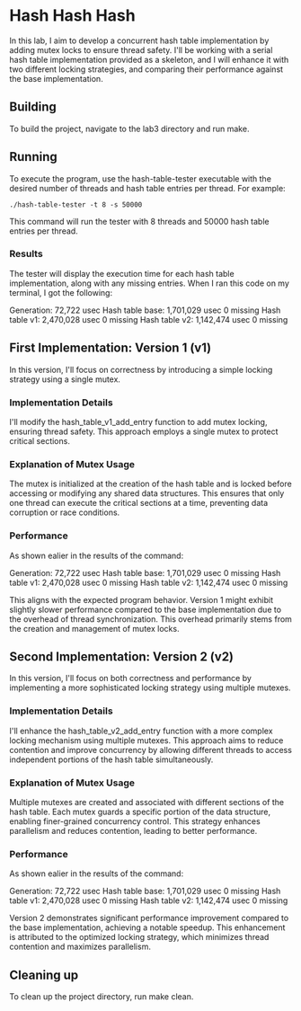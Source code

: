 # Hash Hash Hash

In this lab, I aim to develop a concurrent hash table implementation by adding mutex locks to ensure thread safety. I'll be working with a serial hash table implementation provided as a skeleton, and I will enhance it with two different locking strategies, and comparing their performance against the base implementation.

## Building

To build the project, navigate to the lab3 directory and run make.

## Running

To execute the program, use the hash-table-tester executable with the desired number of threads and hash table entries per thread. For example:

```shell
./hash-table-tester -t 8 -s 50000
```

This command will run the tester with 8 threads and 50000 hash table entries per thread.

### Results

The tester will display the execution time for each hash table implementation, along with any missing entries. When I ran this code on my terminal, I got the following:

Generation: 72,722 usec
Hash table base: 1,701,029 usec
0 missing
Hash table v1: 2,470,028 usec
0 missing
Hash table v2: 1,142,474 usec
0 missing

## First Implementation: Version 1 (v1)

In this version, I'll focus on correctness by introducing a simple locking strategy using a single mutex.

### Implementation Details

I'll modify the hash_table_v1_add_entry function to add mutex locking, ensuring thread safety. This approach employs a single mutex to protect critical sections.

### Explanation of Mutex Usage

The mutex is initialized at the creation of the hash table and is locked before accessing or modifying any shared data structures. This ensures that only one thread can execute the critical sections at a time, preventing data corruption or race conditions.

### Performance

As shown ealier in the results of the command:

Generation: 72,722 usec
Hash table base: 1,701,029 usec
0 missing
Hash table v1: 2,470,028 usec
0 missing
Hash table v2: 1,142,474 usec
0 missing

This aligns with the expected program behavior. Version 1 might exhibit slightly slower performance compared to the base implementation due to the overhead of thread synchronization. This overhead primarily stems from the creation and management of mutex locks.

## Second Implementation: Version 2 (v2)

In this version, I'll focus on both correctness and performance by implementing a more sophisticated locking strategy using multiple mutexes.

### Implementation Details

I'll enhance the hash_table_v2_add_entry function with a more complex locking mechanism using multiple mutexes. This approach aims to reduce contention and improve concurrency by allowing different threads to access independent portions of the hash table simultaneously.

### Explanation of Mutex Usage

Multiple mutexes are created and associated with different sections of the hash table. Each mutex guards a specific portion of the data structure, enabling finer-grained concurrency control. This strategy enhances parallelism and reduces contention, leading to better performance.

### Performance

As shown ealier in the results of the command:

Generation: 72,722 usec
Hash table base: 1,701,029 usec
0 missing
Hash table v1: 2,470,028 usec
0 missing
Hash table v2: 1,142,474 usec
0 missing

Version 2 demonstrates significant performance improvement compared to the base implementation, achieving a notable speedup. This enhancement is attributed to the optimized locking strategy, which minimizes thread contention and maximizes parallelism.

## Cleaning up

To clean up the project directory, run make clean.
